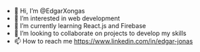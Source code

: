 - 👋 Hi, I’m @EdgarXongas
- 👀 I’m interested in web development
- 🌱 I’m currently learning React.js and Firebase
- 💞️ I’m looking to collaborate on projects to develop my skills
- 📫 How to reach me https://www.linkedin.com/in/edgar-jonas 

<!---
EdgarXongas/EdgarXongas is a ✨ special ✨ repository because its `README.md` (this file) appears on your GitHub profile.
You can click the Preview link to take a look at your changes.
--->
